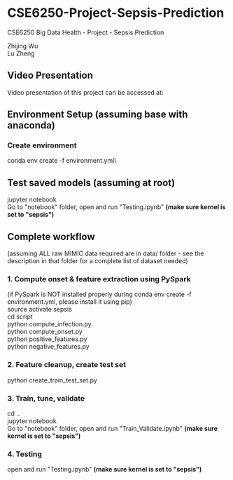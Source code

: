 # CSE6250-Project-Sepsis-Prediction
CSE6250 Big Data Health - Project - Sepsis Prediction

Zhijing Wu\
Lu Zheng

## Video Presentation
Video presentation of this project can be accessed at:

## Environment Setup (assuming base with anaconda)
### Create environment
conda env create -f environment.yml\

## Test saved models (assuming at root)
jupyter notebook\
Go to "notebook" folder, open and run "Testing.ipynb" **(make sure kernel is set to "sepsis")**

## Complete workflow
(assuming ALL raw MIMIC data required are in data/ folder - see the description in that folder for a complete list of dataset needed)
### 1. Compute onset & feature extraction using PySpark 
(if PySpark is NOT installed properly during conda env create -f environment.yml, please install it using pip)\
source activate sepsis\
cd script\
python compute_infection.py\
python compute_onset.py\
python positive_features.py\
python negative_features.py

### 2. Feature cleanup, create test set
python create_train_test_set.py

### 3. Train, tune, validate
cd ..\
jupyter notebook\
Go to "notebook" folder, open and run "Train_Validate.ipynb" **(make sure kernel is set to "sepsis")**

### 4. Testing
open and run "Testing.ipynb" **(make sure kernel is set to "sepsis")**

